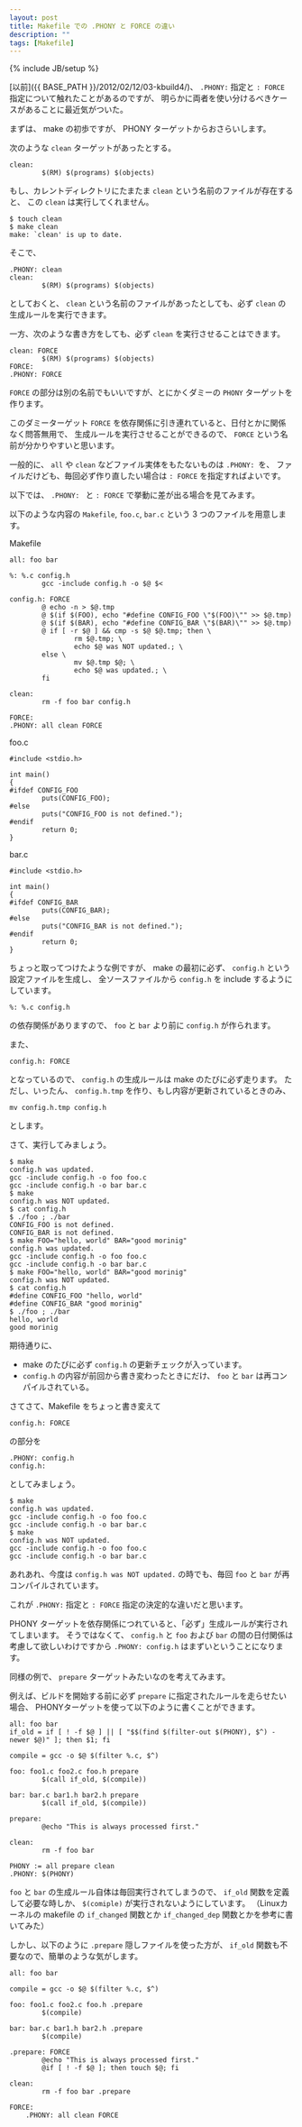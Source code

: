 ```yaml
---
layout: post
title: Makefile での .PHONY と FORCE の違い
description: ""
tags: [Makefile]
---
```

{% include JB/setup %}

[以前]({{ BASE_PATH }}/2012/02/12/03-kbuild4/)、 `.PHONY:` 指定と `: FORCE` 指定について触れたことがあるのですが、
明らかに両者を使い分けるべきケースがあることに最近気がついた。

まずは、 make の初歩ですが、 PHONY ターゲットからおさらいします。

次のような `clean` ターゲットがあったとする。

    clean:
            $(RM) $(programs) $(objects)

もし、カレントディレクトリにたまたま `clean` という名前のファイルが存在すると、
この `clean` は実行してくれません。

    $ touch clean
    $ make clean
    make: `clean' is up to date.

そこで、

    .PHONY: clean
    clean:
            $(RM) $(programs) $(objects)

としておくと、 `clean` という名前のファイルがあったとしても、必ず `clean` の生成ルールを実行できます。

一方、次のような書き方をしても、必ず `clean` を実行させることはできます。

    clean: FORCE
            $(RM) $(programs) $(objects)
    FORCE:
    .PHONY: FORCE

`FORCE` の部分は別の名前でもいいですが、とにかくダミーの `PHONY` ターゲットを作ります。

このダミーターゲット `FORCE` を依存関係に引き連れていると、日付とかに関係なく問答無用で、
生成ルールを実行させることができるので、 `FORCE` という名前が分かりやすいと思います。

一般的に、 `all` や `clean` などファイル実体をもたないものは `.PHONY: `を、
ファイルだけども、毎回必ず作り直したい場合は `: FORCE` を指定すればよいです。

以下では、 `.PHONY: ` と `: FORCE` で挙動に差が出る場合を見てみます。

以下のような内容の `Makefile`, `foo.c`, `bar.c` という 3 つのファイルを用意します。

Makefile

    all: foo bar
    
    %: %.c config.h
            gcc -include config.h -o $@ $<

    config.h: FORCE
            @ echo -n > $@.tmp
            @ $(if $(FOO), echo "#define CONFIG_FOO \"$(FOO)\"" >> $@.tmp)
            @ $(if $(BAR), echo "#define CONFIG_BAR \"$(BAR)\"" >> $@.tmp)
            @ if [ -r $@ ] && cmp -s $@ $@.tmp; then \
                    rm $@.tmp; \
                    echo $@ was NOT updated.; \
            else \
                    mv $@.tmp $@; \
                    echo $@ was updated.; \
            fi
    
    clean:
            rm -f foo bar config.h

    FORCE:
    .PHONY: all clean FORCE


foo.c

    #include <stdio.h>
    
    int main()
    {
    #ifdef CONFIG_FOO
            puts(CONFIG_FOO);
    #else
            puts("CONFIG_FOO is not defined.");
    #endif
            return 0;
    }

bar.c

    #include <stdio.h>
    
    int main()
    {
    #ifdef CONFIG_BAR
            puts(CONFIG_BAR);
    #else
            puts("CONFIG_BAR is not defined.");
    #endif
            return 0;
    }

ちょっと取ってつけたような例ですが、 make の最初に必ず、 `config.h` という設定ファイルを生成し、
全ソースファイルから `config.h` を include するようにしています。

    %: %.c config.h

の依存関係がありますので、 `foo` と `bar` より前に `config.h` が作られます。

また、

    config.h: FORCE

となっているので、 `config.h` の生成ルールは make のたびに必ず走ります。
ただし、いったん、 `config.h.tmp` を作り、もし内容が更新されているときのみ、

    mv config.h.tmp config.h

とします。

さて、実行してみましょう。

    $ make
    config.h was updated.
    gcc -include config.h -o foo foo.c
    gcc -include config.h -o bar bar.c
    $ make
    config.h was NOT updated.
    $ cat config.h
    $ ./foo ; ./bar
    CONFIG_FOO is not defined.
    CONFIG_BAR is not defined.
    $ make FOO="hello, world" BAR="good morinig"
    config.h was updated.
    gcc -include config.h -o foo foo.c
    gcc -include config.h -o bar bar.c
    $ make FOO="hello, world" BAR="good morinig"
    config.h was NOT updated.
    $ cat config.h
    #define CONFIG_FOO "hello, world"
    #define CONFIG_BAR "good morinig"
    $ ./foo ; ./bar
    hello, world
    good morinig

期待通りに、

- make のたびに必ず `config.h` の更新チェックが入っています。
- `config.h` の内容が前回から書き変わったときにだけ、 `foo` と `bar` は再コンパイルされている。

さてさて、Makefile をちょっと書き変えて

    config.h: FORCE

の部分を

    .PHONY: config.h
    config.h:

としてみましょう。

    $ make
    config.h was updated.
    gcc -include config.h -o foo foo.c
    gcc -include config.h -o bar bar.c
    $ make
    config.h was NOT updated.
    gcc -include config.h -o foo foo.c
    gcc -include config.h -o bar bar.c

あれあれ、今度は `config.h was NOT updated.` の時でも、毎回 `foo` と `bar` が再コンパイルされています。

これが `.PHONY:` 指定と `: FORCE` 指定の決定的な違いだと思います。

PHONY ターゲットを依存関係につれていると、「必ず」生成ルールが実行されてしまいます。
そうではなくて、 `config.h` と `foo` および `bar` の間の日付関係は考慮して欲しいわけですから
`.PHONY: config.h` はまずいということになります。

同様の例で、 `prepare` ターゲットみたいなのを考えてみます。

例えば、ビルドを開始する前に必ず `prepare` に指定されたルールを走らせたい場合、
PHONYターゲットを使って以下のように書くことができます。

    all: foo bar
    if_old = if [ ! -f $@ ] || [ "$$(find $(filter-out $(PHONY), $^) -newer $@)" ]; then $1; fi

    compile = gcc -o $@ $(filter %.c, $^)

    foo: foo1.c foo2.c foo.h prepare
            $(call if_old, $(compile))

    bar: bar.c bar1.h bar2.h prepare
            $(call if_old, $(compile))

    prepare:
            @echo "This is always processed first."

    clean:
            rm -f foo bar

    PHONY := all prepare clean
    .PHONY: $(PHONY)

`foo` と `bar` の生成ルール自体は毎回実行されてしまうので、
`if_old` 関数を定義して必要な時しか、 `$(comiple)` が実行されないようにしています。
（Linuxカーネルの makefile の `if_changed` 関数とか `if_changed_dep` 関数とかを参考に書いてみた）

しかし、以下のように `.prepare` 隠しファイルを使った方が、 `if_old` 関数も不要なので、簡単のような気がします。

    all: foo bar
    
    compile = gcc -o $@ $(filter %.c, $^)
    
    foo: foo1.c foo2.c foo.h .prepare
            $(compile)
    
    bar: bar.c bar1.h bar2.h .prepare
            $(compile)
    
    .prepare: FORCE
            @echo "This is always processed first."
            @if [ ! -f $@ ]; then touch $@; fi
    
    clean:
            rm -f foo bar .prepare
    
    FORCE:
        .PHONY: all clean FORCE
